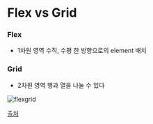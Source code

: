 # Flex vs Grid

### Flex
- 1차원 영역 수직, 수평 한 방향으로의 element 배치

### Grid
- 2차원 영역 행과 열을 나눌 수 있다

![flexgrid](https://user-images.githubusercontent.com/49268125/119931481-6ee21800-bfbc-11eb-9722-bb12f6f11cf9.jpg)

[출처](https://free-eunb.tistory.com/86?category=908542)
